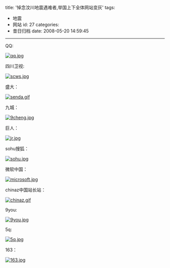 title: '悼念汶川地震遇难者,举国上下全体网站变灰'
tags:
  - 地震
  - 网站
id: 27
categories:
  - 昔日归档
date: 2008-05-20 14:59:45
---

QQ:

[![qq.jpg](http://yangtao.wordpress.com.cn/files/2008/05/qq.jpg)](http://yangtao.wordpress.com.cn/files/2008/05/qq.jpg "qq.jpg")<!--more-->

四川卫视:

[![scws.jpg](http://yangtao.wordpress.com.cn/files/2008/05/scws.jpg)](http://yangtao.wordpress.com.cn/files/2008/05/scws.jpg "scws.jpg")

盛大：

[![senda.gif](http://yangtao.wordpress.com.cn/files/2008/05/senda.gif)](http://yangtao.wordpress.com.cn/files/2008/05/senda.gif "senda.gif")

九城：

[![9cheng.jpg](http://yangtao.wordpress.com.cn/files/2008/05/9cheng.jpg)](http://yangtao.wordpress.com.cn/files/2008/05/9cheng.jpg "9cheng.jpg")

巨人：

[![jr.jpg](http://yangtao.wordpress.com.cn/files/2008/05/jr.jpg)](http://yangtao.wordpress.com.cn/files/2008/05/jr.jpg "jr.jpg")

sohu搜狐：

[![sohu.jpg](http://yangtao.wordpress.com.cn/files/2008/05/sohu.jpg)](http://yangtao.wordpress.com.cn/files/2008/05/sohu.jpg "sohu.jpg")

微软中国：

[![microsoft.jpg](http://yangtao.wordpress.com.cn/files/2008/05/microsoft.jpg)](http://yangtao.wordpress.com.cn/files/2008/05/microsoft.jpg "microsoft.jpg")

chinaz中国站长站：

[![chinaz.gif](http://yangtao.wordpress.com.cn/files/2008/05/chinaz.gif)](http://yangtao.wordpress.com.cn/files/2008/05/chinaz.gif "chinaz.gif")

9you:

[![9you.jpg](http://yangtao.wordpress.com.cn/files/2008/05/9you.jpg)](http://yangtao.wordpress.com.cn/files/2008/05/9you.jpg "9you.jpg")

5q:

[![5q.jpg](http://yangtao.wordpress.com.cn/files/2008/05/5q.jpg)](http://yangtao.wordpress.com.cn/files/2008/05/5q.jpg "5q.jpg")

163：

[![163.jpg](http://yangtao.wordpress.com.cn/files/2008/05/163.jpg)](http://yangtao.wordpress.com.cn/files/2008/05/163.jpg "163.jpg")